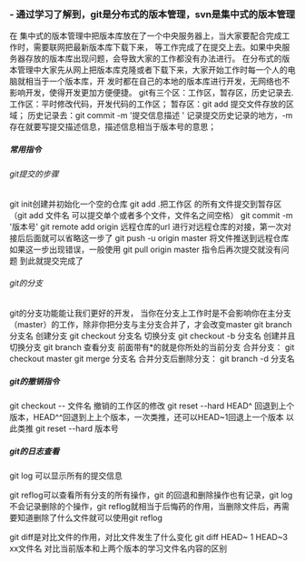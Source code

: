 ### - 通过学习了解到，git是分布式的版本管理，svn是集中式的版本管理
 在 集中式的版本管理中把版本库放在了一个中央服务器上，当大家要配合完成工作时，需要联网把最新版本库下载下来，     等工作完成了在提交上去。如果中央服务器存放的版本库出现问题，会导致大家的工作都没有办法进行。
 在分布式的版本管理中大家先从网上把版本库克隆或者下载下来，大家开始工作时每一个人的电脑就相当于一个版本库，开  发时都在自己的本地的版本库进行开发，无网络也不影响开发，使得开发更加方便便捷。
 git有三个区：工作区，暂存区，历史记录去.
 工作区：平时修改代码，开发代码的工作区；
 暂存区：git add 提交文件存放的区域；
历史记录去：git commit -m '提交信息描述 ' 记录提交历史记录的地方，-m存在就要写提交描述信息，描述信息相当于版本号的意思；

##### 常用指令

###### git提交的步骤

git init创建并初始化一个空的仓库
git add .把工作区 的所有文件提交到暂存区（git add 文件名 可以提交单个或者多个文件，文件名之间空格）
git commit -m '版本号'
git remote add origin 远程仓库的url  进行对远程仓库的对接，第一次对接后后面就可以省略这一步了
git push -u origin master 将文件推送到远程仓库
如果这一步出现错误，一般使用 git pull origin master 指令后再次提交就没有问题
到此就提交完成了

###### git的分支
git的分支功能能让我们更好的开发，
当你在分支上工作时是不会影响你在主分支（master）的工作，除非你把分支与主分支合并了，才会改变master
git branch 分支名 创建分支
git checkout 分支名 切换分支
git checkout -b 分支名 创建并且切换分支
git branch 查看分支 前面带有*的就是你所处的当前分支
合并分支：
git checkout master
git merge 分支名
合并分支后删除分支：
git branch -d 分支名
##### git的撤销指令
git checkout -- 文件名 撤销的工作区的修改
git reset --hard HEAD^ 回退到上个版本，HEAD^^回退到上上个版本，一次类推，还可以HEAD~1回退上一个版本 以此类推
git reset --hard 版本号 

##### git的日志查看
git log 可以显示所有的提交信息

git reflog可以查看所有分支的所有操作，git 的回退和删除操作也有记录，git log不会记录删除的个操作，git reflog就相当于后悔药的作用，当删除文件后，再需要知道删除了什么文件就可以使用git reflog

git diff是对比文件的作用，对比文件发生了什么变化
git diff HEAD~ 1 HEAD~3 xx文件名 对比当前版本和上两个版本的学习文件名内容的区别
